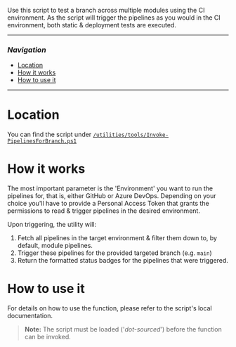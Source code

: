 Use this script to test a branch across multiple modules using the CI environment. As the script will trigger the pipelines as you would in the CI environment, both static & deployment tests are executed.

---

### _Navigation_

- [Location](#location)
- [How it works](#how-it-works)
- [How to use it](#how-to-use-it)

---
# Location

You can find the script under [`/utilities/tools/Invoke-PipelinesForBranch.ps1`](https://github.com/Azure/ResourceModules/blob/main/utilities/tools/Invoke-PipelinesForBranch.ps1)

# How it works

The most important parameter is the 'Environment' you want to run the pipelines for, that is, either GitHub or Azure DevOps. Depending on your choice you'll have to provide a Personal Access Token that grants the permissions to read & trigger pipelines in the desired environment.

Upon triggering, the utility will:
1. Fetch all pipelines in the target environment & filter them down to, by default, module pipelines.
1. Trigger these pipelines for the provided targeted branch (e.g. `main`)
1. Return the formatted status badges for the pipelines that were triggered.

# How to use it

For details on how to use the function, please refer to the script's local documentation.
> **Note:** The script must be loaded ('*dot-sourced*') before the function can be invoked.
